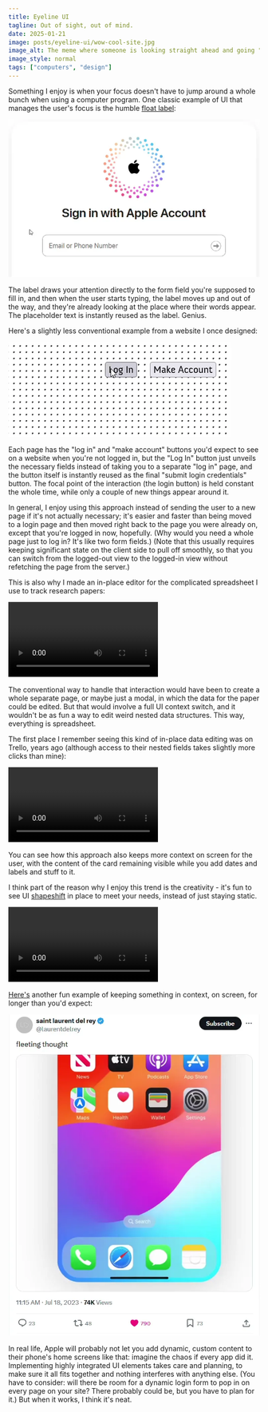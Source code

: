 ```yaml
---
title: Eyeline UI
tagline: Out of sight, out of mind.
date: 2025-01-21
image: posts/eyeline-ui/wow-cool-site.jpg
image_alt: The meme where someone is looking straight ahead and going "wow" while something shoots over their head. In this case, an old Yahoo home page is shooting the words "LOGIN PAGE" over their head.
image_style: normal
tags: ["computers", "design"]
---
```


Something I enjoy is when your focus doesn't have to jump around a whole bunch when using a computer program. One classic example of UI that manages the user's focus is the humble [float label](https://x.com/mds/status/1792569012905263143):

<!-- more -->

![A video of Apple's iCloud login screen, in which a form field has a label that says 'Email or Phone Number.' The label first hovers over the text input box, but then moves out of the way to go above it as the user types "cat@hat.net".](../../.../../../assets/posts/eyeline-ui/float-label.webp)

The label draws your attention directly to the form field you're supposed to fill in, and then when the user starts typing, the label moves up and out of the way, and they're already looking at the place where their words appear. The placeholder text is instantly reused as the label. Genius.

Here's a slightly less conventional example from a website I once designed:

![A login form consisting of a button that, when clicked, unveils "username" and "password" form fields that accompany that same button](../../.../../../assets/posts/eyeline-ui/compact-login.gif)

Each page has the "log in" and "make account" buttons you'd expect to see on a website when you're not logged in, but the "Log In" button just unveils the necessary fields instead of taking you to a separate "log in" page, and the button itself is instantly reused as the final "submit login credentials" button. The focal point of the interaction (the login button) is held constant the whole time, while only a couple of new things appear around it.

In general, I enjoy using this approach instead of sending the user to a new page if it's not actually necessary; it's easier and faster than being moved to a login page and then moved right back to the page you were already on, except that you're logged in now, hopefully. (Why would you need a whole page just to log in? It's like two form fields.) (Note that this usually requires keeping significant state on the client side to pull off smoothly, so that you can switch from the logged-out view to the logged-in view without refetching the page from the server.)

This is also why I made an in-place editor for the complicated spreadsheet I use to track research papers:

<video alt="One of a series of spreadsheet rows describing research papers expands to show a series of input fields for the paper's name, authors, tags, and so on." controls src="/posts/eyeline-ui/compact-spreadsheet.mp4"></video>

The conventional way to handle that interaction would have been to create a whole separate page, or maybe just a modal, in which the data for the paper could be edited. But that would involve a full UI context switch, and it wouldn't be as fun a way to edit weird nested data structures. This way, everything is spreadsheet.

The first place I remember seeing this kind of in-place data editing was on Trello, years ago (although access to their nested fields takes slightly more clicks than mine):

<video alt="A pencil icon is clicked on a card in a Kanban board full of Minecraft projects. The card's description, which reads 'Improve house interiors', becomes editable, and buttons on the side show up that let you add things like dates and labels to the card." controls src="/posts/eyeline-ui/trello.mp4"></video>

You can see how this approach also keeps more context on screen for the user, with the content of the card remaining visible while you add dates and labels and stuff to it.

I think part of the reason why I enjoy this trend is the creativity - it's fun to see UI [shapeshift](https://www.youtube.com/watch?v=y69gQtAdHKc&t=59s) in place to meet your needs, instead of just staying static.

<video alt="A very short clip from the movie Nimona, in which the protagonist transforms from a rhino, to an armadillo, to a bear, to a bird, to a meerkat, all while rapidly pushing one of the other characters down a hall." controls src="/posts/eyeline-ui/nimona-shapeshift.mp4"></video>

[Here's](https://x.com/laurentdelrey/status/1681321861106524162) another fun example of keeping something in context, on screen, for longer than you'd expect:

![A phone screen recording of a notes app opening, 'Whatever' being typed, and then the notes app being minimized, with the note saying 'Whatever' still visible on its icon.](../../.../../../assets/posts/eyeline-ui/laurentdelrey-notes.webp)

In real life, Apple will probably not let you add dynamic, custom content to their phone's home screens like that: imagine the chaos if every app did it. Implementing highly integrated UI elements takes care and planning, to make sure it all fits together and nothing interferes with anything else. (You have to consider: will there be room for a dynamic login form to pop in on every page on your site? There probably could be, but you have to plan for it.) But when it works, I think it's neat.

